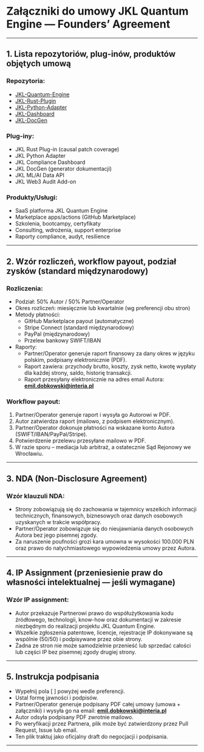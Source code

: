 # Załączniki do umowy JKL Quantum Engine — Founders’ Agreement

---

## 1. Lista repozytoriów, plug-inów, produktów objętych umową

### Repozytoria:
- [JKL-Quantum-Engine](https://github.com/EmiDob-22/JKL-Quantum-Engine)
- [JKL-Rust-Plugin](https://github.com/EmiDob-22/JKL-Rust-Plugin)
- [JKL-Python-Adapter](https://github.com/EmiDob-22/JKL-Python-Adapter)
- [JKL-Dashboard](https://github.com/EmiDob-22/JKL-Dashboard)
- [JKL-DocGen](https://github.com/EmiDob-22/JKL-DocGen)

### Plug-iny:
- JKL Rust Plug-in (causal patch coverage)
- JKL Python Adapter
- JKL Compliance Dashboard
- JKL DocGen (generator dokumentacji)
- JKL ML/AI Data API
- JKL Web3 Audit Add-on

### Produkty/Usługi:
- SaaS platforma JKL Quantum Engine
- Marketplace apps/actions (GitHub Marketplace)
- Szkolenia, bootcampy, certyfikaty
- Consulting, wdrożenia, support enterprise
- Raporty compliance, audyt, resilience

---

## 2. Wzór rozliczeń, workflow payout, podział zysków (standard międzynarodowy)

### Rozliczenia:
- Podział: 50% Autor / 50% Partner/Operator
- Okres rozliczeń: miesięcznie lub kwartalnie (wg preferencji obu stron)
- Metody płatności:
    - GitHub Marketplace payout (automatyczne)
    - Stripe Connect (standard międzynarodowy)
    - PayPal (międzynarodowy)
    - Przelew bankowy SWIFT/IBAN
- Raporty:
    - Partner/Operator generuje raport finansowy za dany okres w języku polskim, podpisany elektronicznie (PDF).
    - Raport zawiera: przychody brutto, koszty, zysk netto, kwotę wypłaty dla każdej strony, saldo, historię transakcji.
    - Raport przesyłany elektronicznie na adres email Autora: **emil.dobkowski@interia.pl**

### Workflow payout:
1. Partner/Operator generuje raport i wysyła go Autorowi w PDF.
2. Autor zatwierdza raport (mailowo, z podpisem elektronicznym).
3. Partner/Operator dokonuje płatności na wskazane konto Autora (SWIFT/IBAN/PayPal/Stripe).
4. Potwierdzenie przelewu przesyłane mailowo w PDF.
5. W razie sporu – mediacja lub arbitraż, a ostatecznie Sąd Rejonowy we Wrocławiu.

---

## 3. NDA (Non-Disclosure Agreement)

### Wzór klauzuli NDA:
- Strony zobowiązują się do zachowania w tajemnicy wszelkich informacji technicznych, finansowych, biznesowych oraz danych osobowych uzyskanych w trakcie współpracy.
- Partner/Operator zobowiązuje się do nieujawniania danych osobowych Autora bez jego pisemnej zgody.
- Za naruszenie poufności grozi kara umowna w wysokości 100.000 PLN oraz prawo do natychmiastowego wypowiedzenia umowy przez Autora.

---

## 4. IP Assignment (przeniesienie praw do własności intelektualnej — jeśli wymagane)

### Wzór IP assignment:
- Autor przekazuje Partnerowi prawo do współużytkowania kodu źródłowego, technologii, know-how oraz dokumentacji w zakresie niezbędnym do realizacji projektu JKL Quantum Engine.
- Wszelkie zgłoszenia patentowe, licencje, rejestracje IP dokonywane są wspólnie (50/50) i podpisywane przez obie strony.
- Żadna ze stron nie może samodzielnie przenieść lub sprzedać całości lub części IP bez pisemnej zgody drugiej strony.

---

## 5. Instrukcja podpisania

- Wypełnij pola [ ] powyżej wedle preferencji.
- Ustal formę jawności i podpisów.
- Partner/Operator generuje podpisany PDF całej umowy (umowa + załączniki) i wysyła go na email: **emil.dobkowski@interia.pl**
- Autor odsyła podpisany PDF zwrotnie mailowo.
- Po weryfikacji przez Partnera, plik może być zatwierdzony przez Pull Request, Issue lub email.
- Ten plik traktuj jako oficjalny draft do negocjacji i podpisania.

---